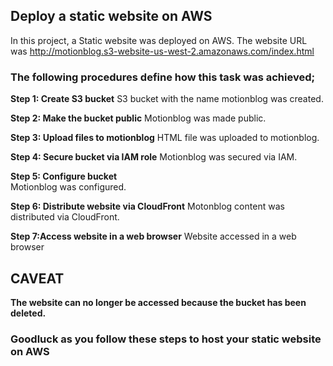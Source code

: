 ## Deploy a static website on AWS
In this project, a Static website was deployed on AWS. The website URL was http://motionblog.s3-website-us-west-2.amazonaws.com/index.html

### The following procedures define how this task was achieved; ###

**Step 1: Create S3 bucket**
S3 bucket with the name motionblog was created.

**Step 2: Make the bucket public** 
Motionblog was made public.

**Step 3: Upload files to motionblog**
HTML file was uploaded to motionblog.

**Step 4: Secure bucket via IAM role**
Motionblog was secured via IAM.

**Step 5: Configure bucket**\
Motionblog was configured.

**Step 6: Distribute website via CloudFront**
Motonblog content was distributed via CloudFront.

**Step 7:Access website in a web browser**
Website accessed in a web browser

## CAVEAT ##
**The website can no longer be accessed because the bucket has been deleted.**

### Goodluck as you follow these steps to host your static website on AWS ###

